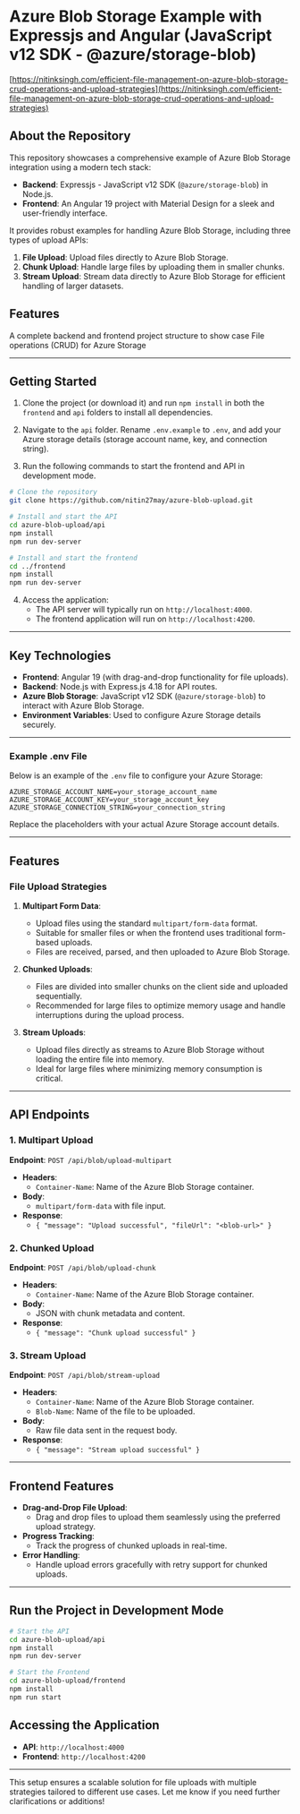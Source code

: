 # Azure Blob Storage Example with Expressjs and Angular (JavaScript v12 SDK - @azure/storage-blob)

[https://nitinksingh.com/efficient-file-management-on-azure-blob-storage-crud-operations-and-upload-strategies](https://nitinksingh.com/efficient-file-management-on-azure-blob-storage-crud-operations-and-upload-strategies)

## About the Repository
This repository showcases a comprehensive example of Azure Blob Storage integration using a modern tech stack:

- **Backend**: Expressjs - JavaScript v12 SDK (`@azure/storage-blob`) in Node.js.
- **Frontend**: An Angular 19 project with Material Design for a sleek and user-friendly interface.

It provides robust examples for handling Azure Blob Storage, including three types of upload APIs:

1. **File Upload**: Upload files directly to Azure Blob Storage.
2. **Chunk Upload**: Handle large files by uploading them in smaller chunks.
3. **Stream Upload**: Stream data directly to Azure Blob Storage for efficient handling of larger datasets.

## Features
A complete backend and frontend project structure to show case File operations (CRUD) for Azure Storage

---

## Getting Started

1. Clone the project (or download it) and run `npm install` in both the `frontend` and `api` folders to install all dependencies.

2. Navigate to the `api` folder. Rename `.env.example` to `.env`, and add your Azure storage details (storage account name, key, and connection string).

3. Run the following commands to start the frontend and API in development mode.

```bash
# Clone the repository
git clone https://github.com/nitin27may/azure-blob-upload.git

# Install and start the API
cd azure-blob-upload/api
npm install
npm run dev-server

# Install and start the frontend
cd ../frontend
npm install
npm run dev-server
```

4. Access the application:
   - The API server will typically run on `http://localhost:4000`.
   - The frontend application will run on `http://localhost:4200`.

---

## Key Technologies

- **Frontend**: Angular 19 (with drag-and-drop functionality for file uploads).
- **Backend**: Node.js with Express.js 4.18 for API routes.
- **Azure Blob Storage**: JavaScript v12 SDK (`@azure/storage-blob`) to interact with Azure Blob Storage.
- **Environment Variables**: Used to configure Azure Storage details securely.

---

### Example .env File

Below is an example of the `.env` file to configure your Azure Storage:

```plaintext
AZURE_STORAGE_ACCOUNT_NAME=your_storage_account_name
AZURE_STORAGE_ACCOUNT_KEY=your_storage_account_key
AZURE_STORAGE_CONNECTION_STRING=your_connection_string
```

Replace the placeholders with your actual Azure Storage account details.

---

## Features

### File Upload Strategies

1. **Multipart Form Data**:
   - Upload files using the standard `multipart/form-data` format.
   - Suitable for smaller files or when the frontend uses traditional form-based uploads.
   - Files are received, parsed, and then uploaded to Azure Blob Storage.

2. **Chunked Uploads**:
   - Files are divided into smaller chunks on the client side and uploaded sequentially.
   - Recommended for large files to optimize memory usage and handle interruptions during the upload process.

3. **Stream Uploads**:
   - Upload files directly as streams to Azure Blob Storage without loading the entire file into memory.
   - Ideal for large files where minimizing memory consumption is critical.

---

## API Endpoints

### 1. **Multipart Upload**
**Endpoint**: `POST /api/blob/upload-multipart`

- **Headers**: 
  - `Container-Name`: Name of the Azure Blob Storage container.
- **Body**:
  - `multipart/form-data` with file input.
- **Response**:
  - `{ "message": "Upload successful", "fileUrl": "<blob-url>" }`

### 2. **Chunked Upload**
**Endpoint**: `POST /api/blob/upload-chunk`

- **Headers**:
  - `Container-Name`: Name of the Azure Blob Storage container.
- **Body**:
  - JSON with chunk metadata and content.
- **Response**:
  - `{ "message": "Chunk upload successful" }`

### 3. **Stream Upload**
**Endpoint**: `POST /api/blob/stream-upload`

- **Headers**:
  - `Container-Name`: Name of the Azure Blob Storage container.
  - `Blob-Name`: Name of the file to be uploaded.
- **Body**:
  - Raw file data sent in the request body.
- **Response**:
  - `{ "message": "Stream upload successful" }`

---

## Frontend Features

- **Drag-and-Drop File Upload**:
  - Drag and drop files to upload them seamlessly using the preferred upload strategy.
- **Progress Tracking**:
  - Track the progress of chunked uploads in real-time.
- **Error Handling**:
  - Handle upload errors gracefully with retry support for chunked uploads.

---

## Run the Project in Development Mode

```bash
# Start the API
cd azure-blob-upload/api
npm install
npm run dev-server

# Start the Frontend
cd azure-blob-upload/frontend
npm install
npm run start
```

## Accessing the Application
- **API**: `http://localhost:4000`
- **Frontend**: `http://localhost:4200`

---

This setup ensures a scalable solution for file uploads with multiple strategies tailored to different use cases. Let me know if you need further clarifications or additions!
